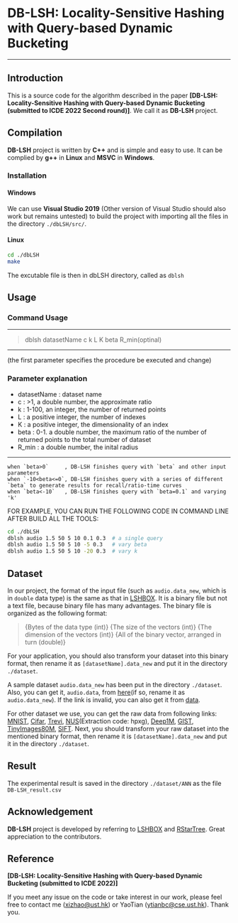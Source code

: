 # DB-LSH: Locality-Sensitive Hashing with Query-based Dynamic Bucketing
-----------------------------------------------------------------------------------------------------------------
## Introduction
This is a source code for the algorithm described in the paper **[DB-LSH: Locality-Sensitive Hashing with Query-based Dynamic Bucketing (submitted to ICDE 2022 Second round)]**. We call it as **DB-LSH** project.

## Compilation

**DB-LSH** project is written by **C++** and is simple and easy to use. It can be complied by **g++** in **Linux** and **MSVC** in **Windows**.

### Installation
#### Windows
We can use **Visual Studio 2019** (Other version of Visual Studio should also work but remains untested) to build the project with importing all the files in the directory `./dbLSH/src/`.

#### Linux
```bash
cd ./dbLSH
make
```
The excutable file is then in dbLSH directory, called as `dblsh`

## Usage

### Command Usage

-------------------------------------------------------------------
> dblsh datasetName c k L K beta R_min(optinal)
-------------------------------------------------------------------
(the first parameter specifies the procedure be executed and change)

### Parameter explanation

- datasetName  : dataset name
- c            : >1, a double number, the approximate ratio
- k            : 1-100, an integer, the number of returned points
- L            : a positive integer, the number of indexes
- K            : a positive integer, the dimensionality of an index
- beta         : 0-1. a double number, the maximum ratio of the number of returned points to the total number of dataset   
- R_min        : a double number, the inital radius
-------------------------------------------------------------------

```
when `beta>0`     , DB-LSH finishes query with `beta` and other input parameters
when `-10<beta<=0`, DB-LSH finishes query with a series of different `beta` to generate results for recall/ratio-time curves
when `beta<-10`   , DB-LSH finishes query with `beta=0.1` and varying 'k'
```

FOR EXAMPLE, YOU CAN RUN THE FOLLOWING CODE IN COMMAND LINE AFTER BUILD ALL THE TOOLS:

```bash
cd ./dbLSH
dblsh audio 1.5 50 5 10 0.1 0.3  # a single query
dblsh audio 1.5 50 5 10 -5 0.3   # vary beta
dblsh audio 1.5 50 5 10 -20 0.3  # vary k
```

## Dataset

In our project, the format of the input file (such as `audio.data_new`, which is in `double` data type) is the same as that in [LSHBOX](https://github.com/RSIA-LIESMARS-WHU/LSHBOX). It is a binary file but not a text file, because binary file has many advantages. The binary file is organized as the following format:

>{Bytes of the data type (int)} {The size of the vectors (int)} {The dimension of the vectors (int)} {All of the binary vector, arranged in turn (double)}


For your application, you should also transform your dataset into this binary format, then rename it as `[datasetName].data_new` and put it in the directory `./dataset`.

A sample dataset `audio.data_new` has been put in the directory `./dataset`.
Also, you can get it, `audio.data`, from [here](http://www.cs.princeton.edu/cass/audio.tar.gz)(if so, rename it as `audio.data_new`). If the link is invalid, you can also get it from [data](https://github.com/RSIA-LIESMARS-WHU/LSHBOX-sample-data).

For other dataset we use, you can get the raw data from following links: [MNIST](http://yann.lecun.com/exdb/mnist/index.html), [Cifar](http://www.cs.toronto.edu/~kriz/cifar.html), [Trevi](http://phototour.cs.washington.edu/patches/default.htm), [NUS](https://pan.baidu.com/share/init?surl=kVKfXFx)(Extraction code: hpxg), [Deep1M](https://www.cse.cuhk.edu.hk/systems/hash/gqr/dataset/deep1M.tar.gz), [GIST](http://corpus-texmex.irisa.fr/), [TinyImages80M](https://hyper.ai/tracker/download?torrent=6552), [SIFT](http://corpus-texmex.irisa.fr/). Next, you should transform your raw dataset into the mentioned binary format, then rename it is `[datasetName].data_new` and put it in the directory `./dataset`.


## Result
The experimental result is saved in the directory `./dataset/ANN` as the file `DB-LSH_result.csv`


## Acknowledgement
**DB-LSH** project is developed by referring to [LSHBOX](https://github.com/RSIA-LIESMARS-WHU/LSHBOX) and [RStarTree](https://github.com/Hui-Li/RStarTree). Great appreciation to the contributors.

## Reference
**[DB-LSH: Locality-Sensitive Hashing with Query-based Dynamic Bucketing (submitted to ICDE 2022)]**

If you meet any issue on the code or take interest in our work, please feel free to contact me (xizhao@ust.hk) or YaoTian (ytianbc@cse.ust.hk). Thank you.

